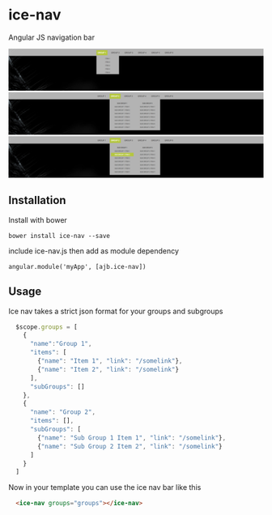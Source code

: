 # ice-nav
Angular JS navigation bar

![alt tag](https://raw.githubusercontent.com/andrejbranch/ice-nav/master/demo/screenshot_2.png)
![alt tag](https://raw.githubusercontent.com/andrejbranch/ice-nav/master/demo/screenshot_1.png)
![alt tag](https://raw.githubusercontent.com/andrejbranch/ice-nav/master/demo/screenshot_3.png)

Installation
------------
Install with bower

    bower install ice-nav --save

include ice-nav.js then add as module dependency

    angular.module('myApp', [ajb.ice-nav])

Usage
------------

Ice nav takes a strict json format for your groups and subgroups

  ```js
    $scope.groups = [
      {
        "name":"Group 1",
        "items": [
          {"name": "Item 1", "link": "/somelink"},
          {"name": "Item 2", "link": "/somelink"}
        ],
        "subGroups": []
      },
      {
        "name": "Group 2",
        "items": [],
        "subGroups": [
          {"name": "Sub Group 1 Item 1", "link": "/somelink"},
          {"name": "Sub Group 2 Item 2", "link": "/somelink"}
        ]
      }
    ]
  ```

Now in your template you can use the ice nav bar like this
  ```html
    <ice-nav groups="groups"></ice-nav>
  ```
